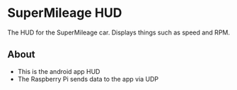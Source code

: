 # SuperMileage HUD
The HUD for the SuperMileage car. Displays things such as speed and RPM.

## About
- This is the android app HUD
- The Raspberry Pi sends data to the app via UDP
